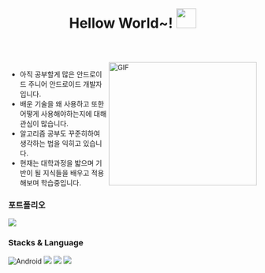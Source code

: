 
<h1 align="center">


  Hellow World~!
  <a target="_blank">
    <img src="https://github.com/JayantGoel001/JayantGoel001/blob/master/GIF/Hi.gif" width="40px" />
  </a>
</h1>

<br/>
<br/>

<a target="_blank">
  <img align="right" height="250" width="300" alt="GIF" src="https://github.com/JayantGoel001/JayantGoel001/blob/master/GIF/code.gif">
</a>

-  아직 공부할게 많은 안드로이드 주니어 안드로이드 개발자입니다.
-  배운 기술을 왜 사용하고 또한 어떻게 사용해야하는지에 대해 관심이 많습니다.
-  알고리즘 공부도 꾸준히하여 생각하는 법을 익히고 있습니다.
-  현재는 대학과정을 밟으며 기반이 될 지식들을 배우고 적용해보며 학습중입니다.
<h3>포트폴리오</h3>
<a href = "https://www.notion.so/4718d0d3145b43d5a485eb7918042a07"><img src="https://img.shields.io/badge/Portfolio-ffffff?style=flat-square&logo=Notion&logoColor=black"></a>

<h3>Stacks & Language</h3>
<div>
<img alt="Android" src ="https://img.shields.io/badge/Android-3DDC84.svg?&style=for-the-badge&logo=Android&logoColor=black">
<img src="https://img.shields.io/badge/Kotlin-7F52FF?style=for-the-badge&logo=Kotlin&logoColor=purple">
<img src="https://img.shields.io/badge/java-007396?style=for-the-badge&logo=java&logoColor=white"> 
<img src="https://img.shields.io/badge/Sqlite-003B57?style=for-the-badge&logo=Sqlite&logoColor=##003B57"> 
</div>








